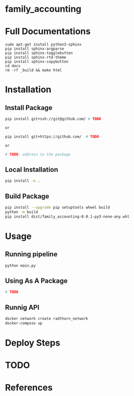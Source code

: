 # family_accounting

# Full Documentations
```
sudo apt-get install python3-sphinx
pip install sphinx-argparse
pip install sphinx-togglebutton
pip install sphinx-rtd-theme
pip install sphinx-copybutton
cd docs
rm -rf _build && make html
```

# Installation

## Install Package

```bash
pip install git+ssh://git@github.com/ # TODO

or

pip install git+https://github.com/  # TODO

or

# TODO: address to the package


```

## Local Installation

```bash
pip install -e .
```

## Build Package

```bash
pip install --upgrade pip setuptools wheel build
python -m build
pip install dist/family_accounting-0.0.1-py3-none-any.whl
```

# Usage

## Running pipeline

```bash
python main.py
```

## Using As A Package

```python
# TODO
```

## Runnig API

```bash
docker network create radtharn_network
docker-compose up
```

# Deploy Steps

# TODO



# References
